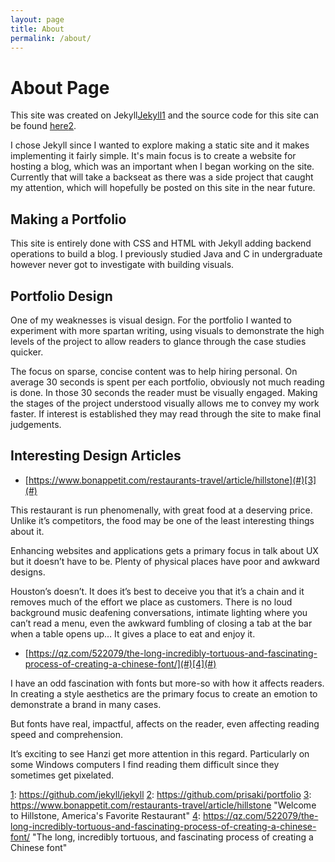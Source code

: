 ```yaml
---
layout: page
title: About
permalink: /about/
---
```


# About Page

This site was created on Jekyll[Jekyll](#)[1](#) and the source code for this site can be found [here](#)[2](#).

I chose Jekyll since I wanted to explore making a static site and it makes implementing it fairly simple. It's main focus is to create a website for hosting a blog, which was an important when I began working on the site. Currently that will take a backseat as there was a side project that caught my attention, which will hopefully be posted on this site in the near future.

## Making a Portfolio

This site is entirely done with CSS and HTML with Jekyll adding backend operations to build a blog. I previously studied Java and C in undergraduate however never got to investigate with building visuals.

## Portfolio Design

One of my weaknesses is visual design. For the portfolio I wanted to experiment with more spartan writing, using visuals to demonstrate the high levels of the project to allow readers to glance through the case studies quicker.

The focus on sparse, concise content was to help hiring personal. On average 30 seconds is spent per each portfolio, obviously not much reading is done. In those 30 seconds the reader must be visually engaged. Making the stages of the project understood visually allows me to convey my work faster. If interest is established they may read through the site to make final judgements.

## Interesting Design Articles

- [https://www.bonappetit.com/restaurants-travel/article/hillstone](#)[3](#)

This restaurant is run phenomenally, with great food at a deserving price. Unlike it’s competitors, the food may be one of the least interesting things about it.

Enhancing websites and applications gets a primary focus in talk about UX but it doesn’t have to be. Plenty of physical places have poor and awkward designs. 

Houston’s doesn’t. It does it’s best to deceive you that it’s a chain and it removes much of the effort we place as customers. There is no loud background music deafening conversations, intimate lighting where you can’t read a menu, even the awkward fumbling of closing a tab at the bar when a table opens up… It gives a place to eat and enjoy it.

- [https://qz.com/522079/the-long-incredibly-tortuous-and-fascinating-process-of-creating-a-chinese-font/](#)[4](#)  

I have an odd fascination with fonts but more-so with how it affects readers. In creating a style aesthetics are the primary focus to create an emotion to demonstrate a brand in many cases.

But fonts have real, impactful, affects on the reader, even affecting reading speed and comprehension.

It’s exciting to see Hanzi get more attention in this regard. Particularly on some Windows computers I find reading them difficult since they sometimes get pixelated.


[1](#):	https://github.com/jekyll/jekyll
[2](#):	https://github.com/prisaki/portfolio
[3](#):	https://www.bonappetit.com/restaurants-travel/article/hillstone "Welcome to Hillstone, America's Favorite Restaurant"
[4](#):	https://qz.com/522079/the-long-incredibly-tortuous-and-fascinating-process-of-creating-a-chinese-font/ "The long, incredibly tortuous, and fascinating process of creating a Chinese font"
